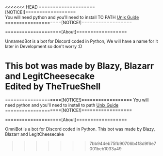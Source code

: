 <<<<<<< HEAD
====================[NOTICE!]==================
<br>
You will need python and you'll need to install TO PATH
[Unix Guide](https://github.com/BlazyDoesDev/UnnamedBot/wiki/How-to-install-python-%5BUnix%5D)
<br>
====================[NOTICE!]==================



====================[About]==================

UnnamedBot is a bot for Discord coded in Python, We will have a name for it later in Development so don't worry :D

This bot was made by Blazy, Blazarr and LegitCheesecake
<br>
Edited by TheTrueShell
=======
====================[NOTICE!]==================
You will need python and you'll need to install to path 
[Unix Guide](https://github.com/BlazyDoesDev/UnnamedBot/wiki/How-to-install-python-%5BUnix%5D)
====================[NOTICE!]==================



====================[About]==================

OmniBot is a bot for Discord coded in Python.
This bot was made by Blazy, Blazarr and LegitCheesecake
>>>>>>> 7bb944eb75fb90706b4f8d9f6e7001beb1033a49
